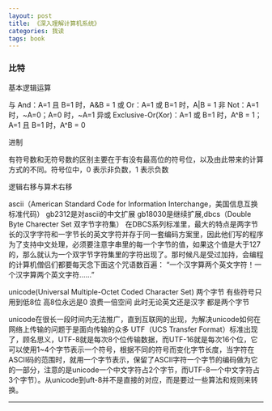 ```yaml
---
layout: post
title: 《深入理解计算机系统》
categories: 我读
tags: book
---
```


###  比特

基本逻辑运算

与 And：A=1 且 B=1 时，A&B = 1
或 Or：A=1 或 B=1 时，A|B = 1
非 Not：A=1 时，~A=0；A=0 时，~A=1
异或 Exclusive-Or(Xor)：A=1 或 B=1 时，A^B = 1；A=1 且 B=1 时，A^B = 0

进制


有符号数和无符号数的区别主要在于有没有最高位的符号位，以及由此带来的计算方式的不同。符号位中，0 表示非负数，1 表示负数

逻辑右移与算术右移



ascii（American Standard Code for Information Interchange，美国信息互换标准代码）
gb2312是对ascii的中文扩展
gb18030是继续扩展,dbcs（Double Byte Charecter Set 双字节字符集）
在DBCS系列标准里，最大的特点是两字节长的汉字字符和一字节长的英文字符并存于同一套编码方案里，因此他们写的程序为了支持中文处理，必须要注意字串里的每一个字节的值，如果这个值是大于127的，那么就认为一个双字节字符集里的字符出现了。那时候凡是受过加持，会编程的计算机僧侣们都要每天念下面这个咒语数百遍： “一个汉字算两个英文字符！一个汉字算两个英文字符……”

unicode(Universal Multiple-Octet Coded Character Set) 两个字节 有些符号只用到低8位 高8位永远是0 浪费一倍空间  此时无论英文还是汉字 都是两个字节

unicode在很长一段时间内无法推广，直到互联网的出现，为解决unicode如何在网络上传输的问题于是面向传输的众多 UTF（UCS Transfer Format）标准出现了，顾名思义，UTF-8就是每次8个位传输数据，而UTF-16就是每次16个位，它可以使用1~4个字节表示一个符号，根据不同的符号而变化字节长度，当字符在ASCII码的范围时，就用一个字节表示，保留了ASCII字符一个字节的编码做为它的一部分，注意的是unicode一个中文字符占2个字节，而UTF-8一个中文字符占3个字节）。从unicode到uft-8并不是直接的对应，而是要过一些算法和规则来转换。



---

